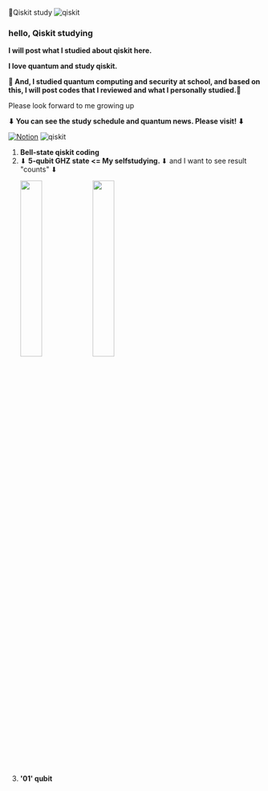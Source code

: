 🌟Qiskit study <img alt="qiskit" src="https://img.shields.io/badge/-qiskit-6929C4?style=flat-square&logo=qiskit&logoColor=white" />

<h3> hello, Qiskit studying </h3>
<p> <b> I will post what I studied about qiskit here. </b> 
<p> <b> I love quantum and study qiskit. </b>
<p> <b>🌟 And, I studied quantum computing and security at school, and based on this, I will post codes that I reviewed and what I personally studied.🌟</b>
<p> Please look forward to me growing up
<p> <b> ⬇ You can see the study schedule and quantum news. Please visit! ⬇ </b>
<p> <a href="https://www.notion.so/a1fc74488d9549b89d04cc345ec5417d " target="_blank"><img alt="Notion" src="https://img.shields.io/badge/Notion-000000.svg?&style=for-the-badge&logo=Notion&logoColor=white" /></a> <img alt="qiskit" src="https://img.shields.io/badge/-qiskit-6929C4?style=flat-square&logo=qiskit&logoColor=white" />


1. <b> Bell-state qiskit coding </b>
2. ⬇ <b>5-qubit GHZ state <= My selfstudying. </b> ⬇ and I want to see result "counts" ⬇
   <p><img width="30%" src="https://user-images.githubusercontent.com/108252034/178980317-df5efc4a-d627-4bf9-a030-6fc753912772.JPG" /><img width="30%" src="https://user-images.githubusercontent.com/108252034/178983272-a64b1897-e5e7-4cf5-88b7-2d18853153b9.JPG" />
3. <b> '01' qubit   </b>
  
